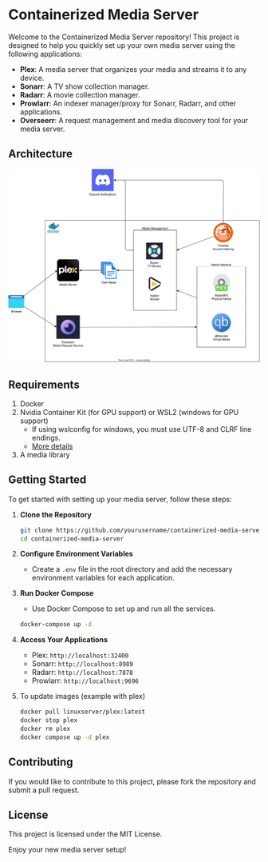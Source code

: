 # Containerized Media Server

Welcome to the Containerized Media Server repository! This project is designed to help you quickly set up your own media server using the following applications:

- **Plex**: A media server that organizes your media and streams it to any device.
- **Sonarr**: A TV show collection manager.
- **Radarr**: A movie collection manager.
- **Prowlarr**: An indexer manager/proxy for Sonarr, Radarr, and other applications.
- **Overseerr**: A request management and media discovery tool for your media server.

## Architecture

![Architecture](./diagram.drawio.svg)

## Requirements

1. Docker
2. Nvidia Container Kit (for GPU support) or WSL2 (windows for GPU support)
    - If using wslconfig for windows, you must use UTF-8 and CLRF line endings.
    - [More details]( https://github.com/microsoft/WSL/issues/5389)
3. A media library

## Getting Started

To get started with setting up your media server, follow these steps:

1. **Clone the Repository**

    ```sh
    git clone https://github.com/yourusername/containerized-media-server.git
    cd containerized-media-server
    ```

2. **Configure Environment Variables**
    - Create a `.env` file in the root directory and add the necessary environment variables for each application.

3. **Run Docker Compose**
    - Use Docker Compose to set up and run all the services.

    ```sh
    docker-compose up -d
    ```

4. **Access Your Applications**
    - Plex: `http://localhost:32400`
    - Sonarr: `http://localhost:8989`
    - Radarr: `http://localhost:7878`
    - Prowlarr: `http://localhost:9696`

5. To update images (example with plex)

    ```sh
    docker pull linuxserver/plex:latest
    docker stop plex
    docker rm plex
    docker compose up -d plex
    ```

## Contributing

If you would like to contribute to this project, please fork the repository and submit a pull request.

## License

This project is licensed under the MIT License.

Enjoy your new media server setup!
